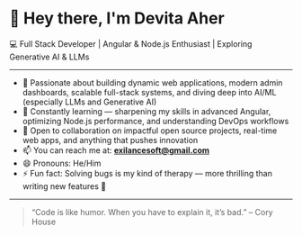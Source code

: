 # 👋 Hey there, I'm Devita Aher

💻 Full Stack Developer | Angular & Node.js Enthusiast | Exploring Generative AI & LLMs

---

- 👀 Passionate about building dynamic web applications, modern admin dashboards, scalable full-stack systems, and diving deep into AI/ML (especially LLMs and Generative AI)
- 🌱 Constantly learning — sharpening my skills in advanced Angular, optimizing Node.js performance, and understanding DevOps workflows  
- 🤝 Open to collaboration on impactful open source projects, real-time web apps, and anything that pushes innovation  
- 📫 You can reach me at: **exilancesoft@gmail.com**
- 😄 Pronouns: He/Him  
- ⚡ Fun fact: Solving bugs is my kind of therapy — more thrilling than writing new features 🚀  

---

> “Code is like humor. When you have to explain it, it’s bad.” – Cory House
